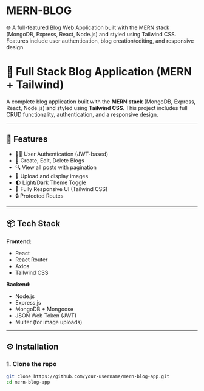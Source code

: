# MERN-BLOG
🌐 A full-featured Blog Web Application built with the MERN stack (MongoDB, Express, React, Node.js) and styled using Tailwind CSS. Features include user authentication, blog creation/editing, and responsive design.

# 📝 Full Stack Blog Application (MERN + Tailwind)

A complete blog application built with the **MERN stack** (MongoDB, Express, React, Node.js) and styled using **Tailwind CSS**. This project includes full CRUD functionality, authentication, and a responsive design.

---

## 🚀 Features

- 🧑‍💻 User Authentication (JWT-based)
- 📝 Create, Edit, Delete Blogs
- 🔍 View all posts with pagination
- 📁 Upload and display images
- 🌓 Light/Dark Theme Toggle
- 📱 Fully Responsive UI (Tailwind CSS)
- 🔒 Protected Routes

---

## 📦 Tech Stack

**Frontend:**
- React
- React Router
- Axios
- Tailwind CSS

**Backend:**
- Node.js
- Express.js
- MongoDB + Mongoose
- JSON Web Token (JWT)
- Multer (for image uploads)

---

## ⚙️ Installation

### 1. Clone the repo

```bash
git clone https://github.com/your-username/mern-blog-app.git
cd mern-blog-app
